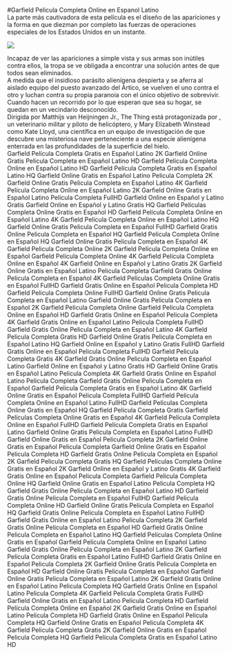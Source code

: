 #Garfield Pelicula Completa Online en Espanol Latino  
La parte más cautivadora de esta película es el diseño de las apariciones y la forma en que diezman por completo las fuerzas de operaciones especiales de los Estados Unidos en un instante.  
  
[![](https://i.imgur.com/qSNzIqt.png)](https://movie.rssnews.media/kbdWIsXI.php)  
  
Incapaz de ver las apariciones a simple vista y sus armas son inútiles contra ellos, la tropa se ve obligada a encontrar una solución antes de que todos sean eliminados.  
A medida que el insidioso parásito alienígena despierta y se aferra al aislado equipo del puesto avanzado del Ártico, se vuelven el uno contra el otro y luchan contra su propia paranoia con el único objetivo de sobrevivir.  
Cuando hacen un recorrido por lo que esperan que sea su hogar, se quedan en un vecindario desconocido.  
Dirigida por Matthijs van Heijningen Jr., The Thing está protagonizada por , un veterinario militar y piloto de helicóptero, y Mary Elizabeth Winstead como Kate Lloyd, una científica en un equipo de investigación de  que descubre una misteriosa nave perteneciente a una especie alienígena enterrada en las profundidades de la superficie del hielo.  
Garfield Película Completa Gratis en Español Latino 2K
Garfield Online Gratis Pelicula Completa en Español Latino HD
Garfield Película Completa Online en Español Latino HD
Garfield Película Completa Gratis en Español Latino HQ
Garfield Online Gratis en Español Latino Pelicula Completa 2K
Garfield Online Gratis Pelicula Completa en Español Latino 4K
Garfield Película Completa Online en Español Latino 2K
Garfield Online Gratis en Español Latino Pelicula Completa FullHD
Garfield Online en Español y Latino Gratis
Garfield Online en Español y Latino Gratis HQ
Garfield Películas Completa Online Gratis en Español HD
Garfield Película Completa Online en Español Latino 4K
Garfield Película Completa Online en Español Latino HQ
Garfield Online Gratis Pelicula Completa en Español FullHD
Garfield Gratis Online Pelicula Completa en Español HQ
Garfield Película Completa Online en Español HQ
Garfield Online Gratis Pelicula Completa en Español 4K
Garfield Pelicula Completa Online 2K
Garfield Película Completa Online en Español
Garfield Pelicula Completa Online 4K
Garfield Película Completa Online en Español 4K
Garfield Online en Español y Latino Gratis 2K
Garfield Online Gratis en Español Latino Pelicula Completa
Garfield Gratis Online Pelicula Completa en Español 4K
Garfield Películas Completa Online Gratis en Español FullHD
Garfield Gratis Online en Español Pelicula Completa HD
Garfield Pelicula Completa Online FullHD
Garfield Online Gratis Pelicula Completa en Español Latino
Garfield Online Gratis Pelicula Completa en Español 2K
Garfield Pelicula Completa Online
Garfield Película Completa Online en Español HD
Garfield Gratis Online en Español Pelicula Completa 4K
Garfield Gratis Online en Español Latino Pelicula Completa FullHD
Garfield Gratis Online Pelicula Completa en Español Latino 4K
Garfield Pelicula Completa Gratis HD
Garfield Online Gratis Pelicula Completa en Español Latino HQ
Garfield Online en Español y Latino Gratis FullHD
Garfield Gratis Online en Español Pelicula Completa FullHD
Garfield Pelicula Completa Gratis 4K
Garfield Gratis Online Pelicula Completa en Español Latino
Garfield Online en Español y Latino Gratis HD
Garfield Online Gratis en Español Latino Pelicula Completa 4K
Garfield Gratis Online en Español Latino Pelicula Completa
Garfield Gratis Online Pelicula Completa en Español
Garfield Película Completa Gratis en Español Latino 4K
Garfield Online Gratis en Español Pelicula Completa FullHD
Garfield Película Completa Online en Español Latino FullHD
Garfield Películas Completa Online Gratis en Español HQ
Garfield Pelicula Completa Gratis
Garfield Películas Completa Online Gratis en Español 4K
Garfield Película Completa Online en Español FullHD
Garfield Película Completa Gratis en Español Latino
Garfield Online Gratis Pelicula Completa en Español Latino FullHD
Garfield Online Gratis en Español Pelicula Completa 2K
Garfield Online Gratis en Español Pelicula Completa
Garfield Online Gratis en Español Pelicula Completa HD
Garfield Gratis Online Pelicula Completa en Español 2K
Garfield Pelicula Completa Gratis HQ
Garfield Películas Completa Online Gratis en Español 2K
Garfield Online en Español y Latino Gratis 4K
Garfield Gratis Online en Español Pelicula Completa
Garfield Pelicula Completa Online HQ
Garfield Online Gratis en Español Latino Pelicula Completa HQ
Garfield Gratis Online Pelicula Completa en Español Latino HD
Garfield Gratis Online Pelicula Completa en Español FullHD
Garfield Pelicula Completa Online HD
Garfield Online Gratis Pelicula Completa en Español HQ
Garfield Gratis Online Pelicula Completa en Español Latino FullHD
Garfield Gratis Online en Español Latino Pelicula Completa 2K
Garfield Gratis Online Pelicula Completa en Español HD
Garfield Gratis Online Pelicula Completa en Español Latino HQ
Garfield Películas Completa Online Gratis en Español
Garfield Película Completa Online en Español Latino
Garfield Gratis Online Pelicula Completa en Español Latino 2K
Garfield Película Completa Gratis en Español Latino FullHD
Garfield Gratis Online en Español Pelicula Completa 2K
Garfield Online Gratis Pelicula Completa en Español HD
Garfield Online Gratis Pelicula Completa en Español
Garfield Online Gratis Pelicula Completa en Español Latino 2K
Garfield Gratis Online en Español Latino Pelicula Completa HQ
Garfield Gratis Online en Español Latino Pelicula Completa 4K
Garfield Pelicula Completa Gratis FullHD
Garfield Online Gratis en Español Latino Pelicula Completa HD
Garfield Película Completa Online en Español 2K
Garfield Gratis Online en Español Latino Pelicula Completa HD
Garfield Gratis Online en Español Pelicula Completa HQ
Garfield Online Gratis en Español Pelicula Completa 4K
Garfield Pelicula Completa Gratis 2K
Garfield Online Gratis en Español Pelicula Completa HQ
Garfield Película Completa Gratis en Español Latino HD